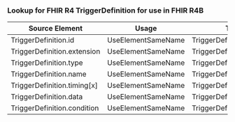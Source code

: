 ### Lookup for FHIR R4 TriggerDefinition for use in FHIR R4B

| Source Element | Usage | Target |
| -------------- | ----- | ------ |
| TriggerDefinition.id | UseElementSameName | TriggerDefinition.id |
| TriggerDefinition.extension | UseElementSameName | TriggerDefinition.extension |
| TriggerDefinition.type | UseElementSameName | TriggerDefinition.type |
| TriggerDefinition.name | UseElementSameName | TriggerDefinition.name |
| TriggerDefinition.timing[x] | UseElementSameName | TriggerDefinition.timing[x] |
| TriggerDefinition.data | UseElementSameName | TriggerDefinition.data |
| TriggerDefinition.condition | UseElementSameName | TriggerDefinition.condition |
